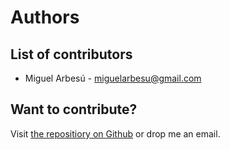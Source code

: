 # Authors

## List of contributors

- Miguel Arbesú - <miguelarbesu@gmail.com>

## Want to contribute?

Visit [the repositiory on Github](https://github.com/miguelarbesu/pulsecalc) or drop me an email.
